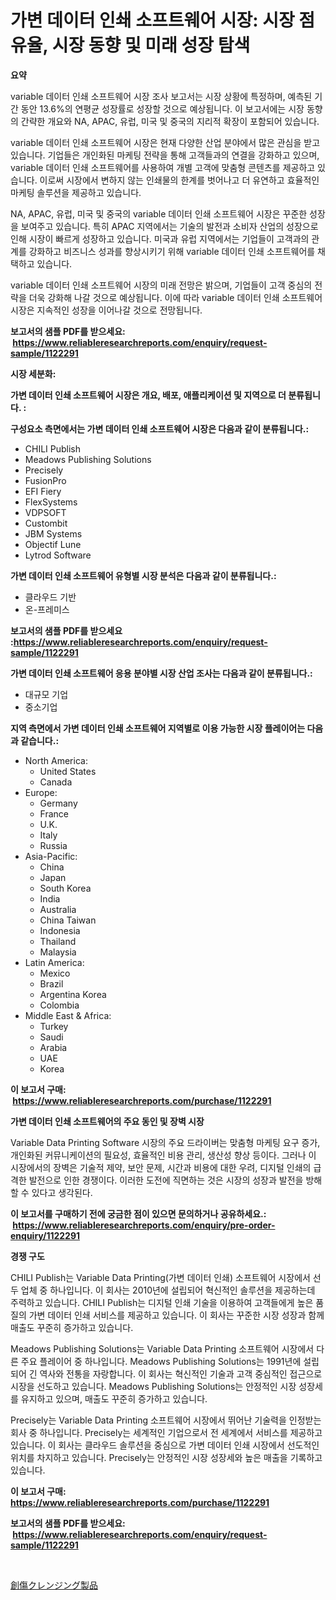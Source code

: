 <p><h1>가변 데이터 인쇄 소프트웨어 시장: 시장 점유율, 시장 동향 및 미래 성장 탐색</h1></p><p><strong>요약</strong></p>
<p><p>variable 데이터 인쇄 소프트웨어 시장 조사 보고서는 시장 상황에 특정하며, 예측된 기간 동안 13.6%의 연평균 성장률로 성장할 것으로 예상됩니다. 이 보고서에는 시장 동향의 간략한 개요와 NA, APAC, 유럽, 미국 및 중국의 지리적 확장이 포함되어 있습니다.</p><p>variable 데이터 인쇄 소프트웨어 시장은 현재 다양한 산업 분야에서 많은 관심을 받고 있습니다. 기업들은 개인화된 마케팅 전략을 통해 고객들과의 연결을 강화하고 있으며, variable 데이터 인쇄 소프트웨어를 사용하여 개별 고객에 맞춤형 콘텐츠를 제공하고 있습니다. 이로써 시장에서 변하지 않는 인쇄물의 한계를 벗어나고 더 유연하고 효율적인 마케팅 솔루션을 제공하고 있습니다.</p><p>NA, APAC, 유럽, 미국 및 중국의 variable 데이터 인쇄 소프트웨어 시장은 꾸준한 성장을 보여주고 있습니다. 특히 APAC 지역에서는 기술의 발전과 소비자 산업의 성장으로 인해 시장이 빠르게 성장하고 있습니다. 미국과 유럽 지역에서는 기업들이 고객과의 관계를 강화하고 비즈니스 성과를 향상시키기 위해 variable 데이터 인쇄 소프트웨어를 채택하고 있습니다.</p><p>variable 데이터 인쇄 소프트웨어 시장의 미래 전망은 밝으며, 기업들이 고객 중심의 전략을 더욱 강화해 나갈 것으로 예상됩니다. 이에 따라 variable 데이터 인쇄 소프트웨어 시장은 지속적인 성장을 이어나갈 것으로 전망됩니다.</p></p>
<p><strong>보고서의 샘플 PDF를 받으세요: &nbsp;<a href="https://www.reliableresearchreports.com/enquiry/request-sample/1122291">https://www.reliableresearchreports.com/enquiry/request-sample/1122291</a></strong></p>
<p><strong>시장 세분화:</strong></p>
<p><strong> 가변 데이터 인쇄 소프트웨어 시장은 개요, 배포, 애플리케이션 및 지역으로 더 분류됩니다. :</strong></p>
<p><strong>구성요소 측면에서는 가변 데이터 인쇄 소프트웨어 시장은 다음과 같이 분류됩니다.:</strong></p>
<p><ul><li>CHILI Publish</li><li>Meadows Publishing Solutions</li><li>Precisely</li><li>FusionPro</li><li>EFI Fiery</li><li>FlexSystems</li><li>VDPSOFT</li><li>Custombit</li><li>JBM Systems</li><li>Objectif Lune</li><li>Lytrod Software</li></ul></p>
<p><strong> 가변 데이터 인쇄 소프트웨어 유형별 시장 분석은 다음과 같이 분류됩니다.:</strong></p>
<p><ul><li>클라우드 기반</li><li>온-프레미스</li></ul></p>
<p><strong>보고서의 샘플 PDF를 받으세요 :<a href="https://www.reliableresearchreports.com/enquiry/request-sample/1122291">https://www.reliableresearchreports.com/enquiry/request-sample/1122291</a></strong></p>
<p><strong> 가변 데이터 인쇄 소프트웨어 응용 분야별 시장 산업 조사는 다음과 같이 분류됩니다.:</strong></p>
<p><ul><li>대규모 기업</li><li>중소기업</li></ul></p>
<p><strong>지역 측면에서 가변 데이터 인쇄 소프트웨어 지역별로 이용 가능한 시장 플레이어는 다음과 같습니다.:</strong></p>
<p><ul>
    <li>
        North America:
        <ul>
            <li>United States</li>
            <li>Canada</li>
        </ul>
    </li>
    <li>
        Europe:
        <ul>
            <li>Germany</li>
            <li>France</li>
            <li>U.K.</li>
            <li>Italy</li>
            <li>Russia</li>
        </ul>
    </li>
    <li>
        Asia-Pacific:
        <ul>
            <li>China</li>
            <li>Japan</li>
            <li>South Korea</li>
            <li>India</li>
            <li>Australia</li>
            <li>China Taiwan</li>
            <li>Indonesia</li>
            <li>Thailand</li>
            <li>Malaysia</li>
        </ul>
    </li>
    <li>
        Latin America:
        <ul>
            <li>Mexico</li>
            <li>Brazil</li>
            <li>Argentina Korea</li>
            <li>Colombia</li>
        </ul>
    </li>
    <li>
        Middle East & Africa:
        <ul>
            <li>Turkey</li>
            <li>Saudi</li>
            <li>Arabia</li>
            <li>UAE</li>
            <li>Korea</li>
        </ul>
    </li>
    </ul></p>
<p><strong>이 보고서 구매: &nbsp;<a href="https://www.reliableresearchreports.com/purchase/1122291">https://www.reliableresearchreports.com/purchase/1122291</a></strong></p>
<p><strong>가변 데이터 인쇄 소프트웨어의 주요 동인 및 장벽 시장</strong></p>
<p><p>Variable Data Printing Software 시장의 주요 드라이버는 맞춤형 마케팅 요구 증가, 개인화된 커뮤니케이션의 필요성, 효율적인 비용 관리, 생산성 향상 등이다. 그러나 이 시장에서의 장벽은 기술적 제약, 보안 문제, 시간과 비용에 대한 우려, 디지털 인쇄의 급격한 발전으로 인한 경쟁이다. 이러한 도전에 직면하는 것은 시장의 성장과 발전을 방해할 수 있다고 생각된다.</p></p>
<p><strong>이 보고서를 구매하기 전에 궁금한 점이 있으면 문의하거나 공유하세요.: &nbsp;<a href="https://www.reliableresearchreports.com/enquiry/pre-order-enquiry/1122291">https://www.reliableresearchreports.com/enquiry/pre-order-enquiry/1122291</a></strong></p>
<p><strong>경쟁 구도</strong></p>
<p><p>CHILI Publish는 Variable Data Printing(가변 데이터 인쇄) 소프트웨어 시장에서 선두 업체 중 하나입니다. 이 회사는 2010년에 설립되어 혁신적인 솔루션을 제공하는데 주력하고 있습니다. CHILI Publish는 디지털 인쇄 기술을 이용하여 고객들에게 높은 품질의 가변 데이터 인쇄 서비스를 제공하고 있습니다. 이 회사는 꾸준한 시장 성장과 함께 매출도 꾸준히 증가하고 있습니다.</p><p>Meadows Publishing Solutions는 Variable Data Printing 소프트웨어 시장에서 다른 주요 플레이어 중 하나입니다. Meadows Publishing Solutions는 1991년에 설립되어 긴 역사와 전통을 자랑합니다. 이 회사는 혁신적인 기술과 고객 중심적인 접근으로 시장을 선도하고 있습니다. Meadows Publishing Solutions는 안정적인 시장 성장세를 유지하고 있으며, 매출도 꾸준히 증가하고 있습니다.</p><p>Precisely는 Variable Data Printing 소프트웨어 시장에서 뛰어난 기술력을 인정받는 회사 중 하나입니다. Precisely는 세계적인 기업으로서 전 세계에서 서비스를 제공하고 있습니다. 이 회사는 클라우드 솔루션을 중심으로 가변 데이터 인쇄 시장에서 선도적인 위치를 차지하고 있습니다. Precisely는 안정적인 시장 성장세와 높은 매출을 기록하고 있습니다.</p></p>
<p><strong>이 보고서 구매: &nbsp; <a href="https://www.reliableresearchreports.com/purchase/1122291">https://www.reliableresearchreports.com/purchase/1122291</a></strong></p>
<p><strong>보고서의 샘플 PDF를 받으세요: &nbsp;<a href="https://www.reliableresearchreports.com/enquiry/request-sample/1122291">https://www.reliableresearchreports.com/enquiry/request-sample/1122291</a></strong><strong></strong></p>
<p>&nbsp;</p>
<p><p><a href="https://github.com/zoetazuur/Market-Research-Report-List-1/blob/main/58905636367.md">創傷クレンジング製品</a></p></p>